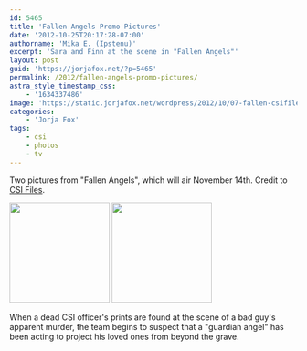 ```yaml
---
id: 5465
title: 'Fallen Angels Promo Pictures'
date: '2012-10-25T20:17:28-07:00'
authorname: 'Mika E. (Ipstenu)'
excerpt: 'Sara and Finn at the scene in "Fallen Angels"'
layout: post
guid: 'https://jorjafox.net/?p=5465'
permalink: /2012/fallen-angels-promo-pictures/
astra_style_timestamp_css:
    - '1634337486'
image: 'https://static.jorjafox.net/wordpress/2012/10/07-fallen-csifiles01.jpeg'
categories:
    - 'Jorja Fox'
tags:
    - csi
    - photos
    - tv
---
```


Two pictures from "Fallen Angels", which will air November 14th. Credit to <a href="http://www.csifiles.com/content/2012/10/csi-first-look-fallen-angels/">CSI Files</a>.

<a href="https://jorjafox.net/gallery/tv/csi/pub/s13/promos/07-fallen-csifiles01.jpg"><img class="zenphoto" title="Fallen Angels" src="https://jorjafox.net/gallery/cache/tv/csi/pub/s13/promos/07-fallen-csifiles01_200_cw200_ch200_thumb.jpg" alt="" width="175" height="175" /></a> <a href="https://jorjafox.net/gallery/tv/csi/pub/s13/promos/07-fallen-csifiles02.jpg"><img class="zenphoto" title="Fallen Angels" src="https://jorjafox.net/gallery/cache/tv/csi/pub/s13/promos/07-fallen-csifiles02_200_cw200_ch200_thumb.jpg" alt="" width="175" height="175" /></a>

When a dead CSI officer's prints are found at the scene of a bad guy's apparent murder, the team begins to suspect that a "guardian angel" has been acting to project his loved ones from beyond the grave.
